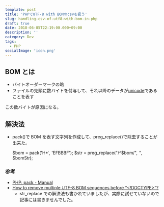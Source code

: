 ```yaml
---
template: post
title: 'PHPでUTF-8 with BOMのcsvを扱う'
slug: handling-csv-of-utf8-with-bom-in-php
draft: true
date: 2018-06-05T22:19:00.000+09:00
description: ''
category: Dev
tags:
  - PHP
socialImage: 'icon.png'
---
```


## BOM とは

- バイトオーダーマークの略
- ファイルの先頭に数バイトを付与して、それ以降のデータが[unicode](http://d.hatena.ne.jp/keyword/unicode)であることを表す

この数バイトが原因になる。

## 解決法

- pack()で BOM を表す文字列を作成して、preg_replace()で除去することが出来た。

  $bom = pack('H*', 'EFBBBF');
    $str = preg_replace("/^$bom/", '', $bomStr);

### 参考

- [PHP: pack - Manual](http://php.net/manual/ja/function.pack.php)
- [How to remove multiple UTF-8 BOM sequences before “<!DOCTYPE>”?](https://stackoverflow.com/questions/10290849/how-to-remove-multiple-utf-8-bom-sequences-before-doctype)
  - str_replace での解決法も書かれていましたが、実際に試せていないので記事には書きませんでした。
